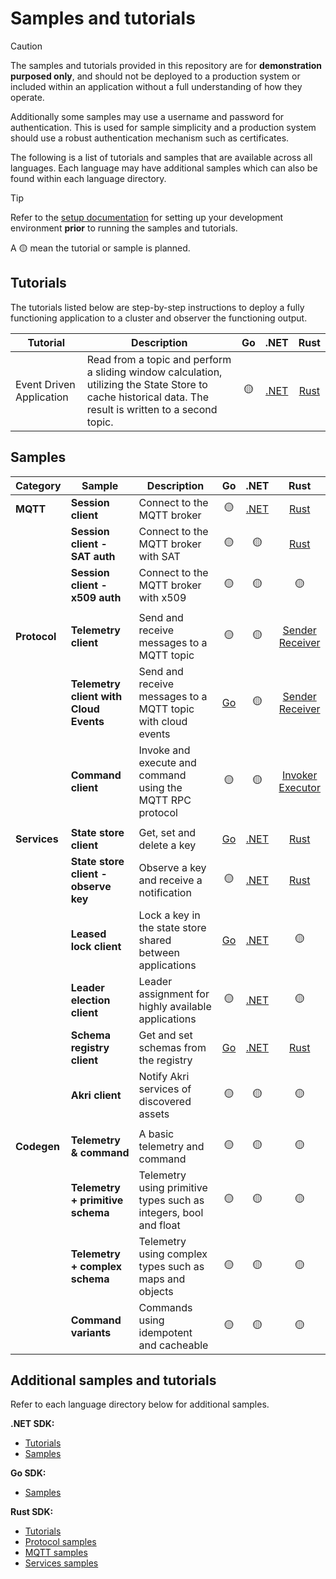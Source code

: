 # Samples and tutorials

> [!CAUTION]
>
> The samples and tutorials provided in this repository are for **demonstration purposed only**, and should not be deployed to a production system or included within an application without a full understanding of how they operate.
>
> Additionally some samples may use a username and password for authentication. This is used for sample simplicity and a production system should use a robust authentication mechanism such as certificates.

The following is a list of tutorials and samples that are available across all languages. Each language may have additional samples which can also be found within each language directory.

> [!TIP]
> Refer to the [setup documentation](/doc/setup.md) for setting up your development environment **prior** to running the samples and tutorials.

A :yellow_circle: mean the tutorial or sample is planned.

## Tutorials

The tutorials listed below are step-by-step instructions to deploy a fully functioning application to a cluster and observer the functioning output.

| Tutorial | Description | Go | .NET | Rust |
|-|-|:-:|:-:|:-:|
| Event Driven Application | Read from a topic and perform a sliding window calculation, utilizing the State Store to cache historical data. The result is written to a second topic. | :yellow_circle: | [.NET](/samples/event_driven_app) | [Rust](/samples/event_driven_app) |

## Samples

|Category | Sample | Description | Go | .NET | Rust |
|-|-|-|:-:|:-:|:-:|
| **MQTT** | **Session client** | Connect to the MQTT broker | :yellow_circle: | [.NET](/dotnet/samples/Mqtt/SessionClient) | [Rust](https://github.com/Azure/iot-operations-sdks/blob/main/rust/azure_iot_operations_mqtt/examples/simple_sample.rs) |
|| **Session client - SAT auth** | Connect to the MQTT broker with SAT | :yellow_circle: | :yellow_circle: | [Rust](https://github.com/Azure/iot-operations-sdks/blob/main/rust/azure_iot_operations_mqtt/examples/sat_auth_sample.rs) |
|| **Session client - x509 auth** | Connect to the MQTT broker with x509 | :yellow_circle: | :yellow_circle: | :yellow_circle: |
||
| **Protocol** | **Telemetry client** | Send and receive messages to a MQTT topic | :yellow_circle: | :yellow_circle: | [Sender](https://github.com/Azure/iot-operations-sdks/blob/main/rust/azure_iot_operations_protocol/examples/simple_telemetry_sender_sample.rs)</br>[Receiver](https://github.com/Azure/iot-operations-sdks/blob/main/rust/azure_iot_operations_protocol/examples/simple_telemetry_receiver_sample.rs) |
|| **Telemetry client with Cloud Events** | Send and receive messages to a MQTT topic with cloud events | [Go](/go/samples/protocol/cloudevents) | :yellow_circle: | [Sender](https://github.com/Azure/iot-operations-sdks/blob/main/rust/azure_iot_operations_protocol/examples/simple_telemetry_sender_sample.rs)</br>[Receiver](https://github.com/Azure/iot-operations-sdks/blob/main/rust/azure_iot_operations_protocol/examples/simple_telemetry_receiver_sample.rs) |
|| **Command client** | Invoke and execute and command using the MQTT RPC protocol | :yellow_circle: | :yellow_circle: | [Invoker](https://github.com/Azure/iot-operations-sdks/blob/main/rust/azure_iot_operations_protocol/examples/simple_rpc_invoker_sample.rs)</br>[Executor](https://github.com/Azure/iot-operations-sdks/blob/main/rust/azure_iot_operations_protocol/examples/simple_rpc_executor_sample.rs) |
||
| **Services** | **State store client** | Get, set and delete a key | [Go](https://github.com/Azure/iot-operations-sdks/tree/main/go/samples/statestore) | [.NET](/dotnet/samples/Services/StateStoreClient) | [Rust](https://github.com/Azure/iot-operations-sdks/blob/main/rust/azure_iot_operations_services/examples/state_store_client.rs) |
|| **State store client - observe key** | Observe a key and receive a notification | :yellow_circle: | [.NET](/dotnet/samples/Services/StateStoreObserveKey) | [Rust](https://github.com/Azure/iot-operations-sdks/blob/main/rust/azure_iot_operations_services/examples/state_store_client.rs) |
|| **Leased lock client** | Lock a key in the state store shared between applications | [Go](https://github.com/Azure/iot-operations-sdks/tree/main/go/samples/leasedlock) | [.NET](/dotnet/samples/Services/LeasedLockClient) | :yellow_circle: |
|| **Leader election client** | Leader assignment for highly available applications | :yellow_circle: | [.NET](/dotnet/samples/Services/PassiveReplication) | :yellow_circle: |
|| **Schema registry client** | Get and set schemas from the registry | [Go](/go/samples/services/schemaregistry) | [.NET](/dotnet/samples/Services/SchemaRegistryClient) | [Rust](/rust/azure_iot_operations_services/examples/schema_registry_client.rs) |
|| **Akri client** | Notify Akri services of discovered assets | :yellow_circle: | :yellow_circle: | :yellow_circle: |
||
| **Codegen** | **Telemetry & command** | A basic telemetry and command | :yellow_circle: | :yellow_circle: | :yellow_circle: |
|| **Telemetry + primitive schema** | Telemetry using primitive types such as integers, bool and float | :yellow_circle: | :yellow_circle: | :yellow_circle: |
|| **Telemetry + complex schema** | Telemetry using complex types such as maps and objects | :yellow_circle: | :yellow_circle: | :yellow_circle: |
|| **Command variants** | Commands using idempotent and cacheable | :yellow_circle: | :yellow_circle: | :yellow_circle: |

## Additional samples and tutorials

Refer to each language directory below for additional samples.

**.NET SDK:**

* [Tutorials](/dotnet/samples/applications)
* [Samples](/dotnet/samples)

**Go SDK:**

<!-- * [Tutorials](/go/samples/application) -->
* [Samples](/go/samples)

**Rust SDK:**

* [Tutorials](/rust/sample_applications)
* [Protocol samples](/rust/azure_iot_operations_protocol/examples/)
* [MQTT samples](/rust/azure_iot_operations_mqtt/examples/)
* [Services samples](/rust/azure_iot_operations_services/examples/)

